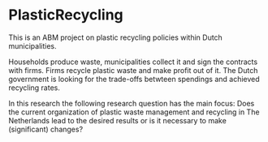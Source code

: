# PlasticRecycling
This is an ABM project on plastic recycling policies within Dutch municipalities. 

Households produce waste, municipalities collect it and sign the contracts with firms. 
Firms recycle plastic waste and make profit out of it. 
The Dutch government is looking for the trade-offs betwteen spendings and achieved recycling rates.

In this research the following research question has the main focus:
Does the current organization of plastic waste management and recycling in The Netherlands lead to the desired results or is it necessary to make (significant) changes?

